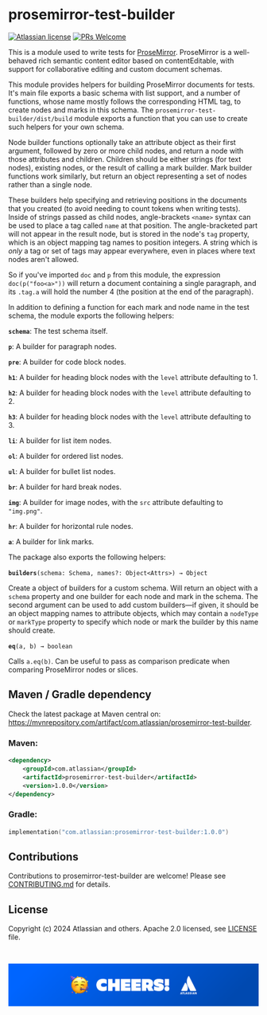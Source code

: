 # prosemirror-test-builder
[![Atlassian license](https://img.shields.io/badge/license-Apache%202.0-blue.svg?style=flat-square)](LICENSE) [![PRs Welcome](https://img.shields.io/badge/PRs-welcome-brightgreen.svg?style=flat-square)](CONTRIBUTING.md)

This is a module used to write tests for [ProseMirror](https://prosemirror.net).
ProseMirror is a well-behaved rich semantic content editor based on
contentEditable, with support for collaborative editing and custom
document schemas.

This module provides helpers for building ProseMirror documents for
tests. It's main file exports a basic schema with list support, and a
number of functions, whose name mostly follows the corresponding HTML
tag, to create nodes and marks in this schema. The
`prosemirror-test-builder/dist/build` module exports a function that
you can use to create such helpers for your own schema.

Node builder functions optionally take an attribute object as their
first argument, followed by zero or more child nodes, and return a
node with those attributes and children. Children should be either
strings (for text nodes), existing nodes, or the result of calling a
mark builder. Mark builder functions work similarly, but return an
object representing a set of nodes rather than a single node.

These builders help specifying and retrieving positions in the
documents that you created (to avoid needing to count tokens when
writing tests). Inside of strings passed as child nodes,
angle-brackets `<name>` syntax can be used to place a tag called
`name` at that position. The angle-bracketed part will not appear in
the result node, but is stored in the node's `tag` property, which is
an object mapping tag names to position integers. A string which is
_only_ a tag or set of tags may appear everywhere, even in places
where text nodes aren't allowed.

So if you've imported `doc` and `p` from this module, the expression
`doc(p("foo<a>"))` will return a document containing a single
paragraph, and its `.tag.a` will hold the number 4 (the position at
the end of the paragraph).

In addition to defining a function for each mark and node name in the
test schema, the module exports the following helpers:

**`schema`**: The test schema itself.

**`p`**: A builder for paragraph nodes.

**`pre`**: A builder for code block nodes.

**`h1`**: A builder for heading block nodes with the `level` attribute defaulting to 1.

**`h2`**: A builder for heading block nodes with the `level` attribute defaulting to 2.

**`h3`**: A builder for heading block nodes with the `level` attribute defaulting to 3.

**`li`**: A builder for list item nodes.

**`ol`**: A builder for ordered list nodes.

**`ul`**: A builder for bullet list nodes.

**`br`**: A builder for hard break nodes.

**`img`**: A builder for image nodes, with the `src` attribute defaulting to `"img.png"`.

**`hr`**: A builder for horizontal rule nodes.

**`a`**: A builder for link marks.

The package also exports the following helpers:

**`builders`**`(schema: Schema, names?: Object<Attrs>) → Object`

Create a object of builders for a custom schema. Will return an object
with a `schema` property and one builder for each node and mark in the
schema. The second argument can be used to add custom builders—if
given, it should be an object mapping names to attribute objects,
which may contain a `nodeType` or `markType` property to specify which
node or mark the builder by this name should create.

**`eq`**`(a, b) → boolean`

Calls `a.eq(b)`. Can be useful to pass as comparison predicate when
comparing ProseMirror nodes or slices.

## Maven / Gradle dependency

Check the latest package at Maven central on: https://mvnrepository.com/artifact/com.atlassian/prosemirror-test-builder.

### Maven:
```xml
<dependency>
    <groupId>com.atlassian</groupId>
    <artifactId>prosemirror-test-builder</artifactId>
    <version>1.0.0</version>
</dependency>
```

### Gradle:
```kotlin
implementation("com.atlassian:prosemirror-test-builder:1.0.0")
```

## Contributions

Contributions to prosemirror-test-builder are welcome! Please see [CONTRIBUTING.md](CONTRIBUTING.md) for details.

## License

Copyright (c) 2024 Atlassian and others.
Apache 2.0 licensed, see [LICENSE](LICENSE) file.

<br/> 


[![With â¤ï¸ from Atlassian](https://raw.githubusercontent.com/atlassian-internal/oss-assets/master/banner-cheers.png)](https://www.atlassian.com)
